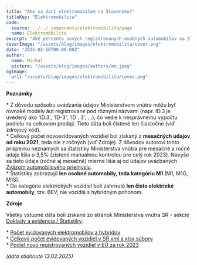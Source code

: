 ```yaml
---
title: "Ako sa darí elektromobilom na Slovensku?"
titleKey: "Elektromobilita"
code:
  source: ../../_components/elektromobilita/page
  name: Elektromobilita
excerpt: "Aké percento nových registrovaných osobných automobilov na Slovensku má čisto elektrický pohon? 6%, 8% alebo 10%? V roku 2024 to bolo len 5,8%. Pre porovnanie, priemer EÚ za rok 2023 bol 14,6%."
coverImage: "/assets/blog/images/elektromobilita/cover.png"
date: "2025-02-16T00:00:00Z"
author:
  name: Michal
  picture: "/assets/blog/images/authors/mm.jpeg"
ogImage:
  url: "/assets/blog/images/elektromobilita/cover.png"
---
```


**Poznámky**  

\* Z dôvodu spôsobu uvádzania údajov Ministerstvom vnútra môžu byť rovnaké modely áut registrované pod rôznymi názvami (napr. ID.3 je uvedený ako 'ID.3', 'ID-3', 'ID . 3', ...), čo vedie k nesprávnemu výpočtu podielu na celkovom predaji. Tieto dáta boli čistené len čiastočne (viď zdrojový kód).  
\* Celkový počet novoevidovaných vozidiel bol získaný z **mesačných údajov od roku 2021**, teda nie z ročných (viď Zdroje). Z dôvodov autorovi tohto príspevku neznámych sa štatistiky Ministerstva vnútra pre mesačné a ročné údaje líšia o 3,5% (zistené manuálnou kontrolou pre celý rok 2023). Navyše sa tieto údaje (ročné aj mesačné) mierne líšia aj od údajov uvádzaných [Zväzom automobilového priemyslu](https://zapsr.sk/statistiky/).  
\* Štatistiky zobrazujú **len osobné automobily, teda kategóriu M1** (M1, M1G, M1S).  
\* Do kategórie elektrických vozidiel boli zahrnuté **len čisto elektrické automobily**, tzv. BEV, nie vozidlá s hybridným pohonom.  

**Zdroje**  

Všetky vstupné dáta boli získané zo stránok Ministerstva vnútra SR - sekcie [Doklady a evidencia / Štatistiky](https://www.minv.sk/?statisticke-prehlady-agendy-vozidiel).

\* [Počet evidovaných elektromobilov a hybridov](https://www.minv.sk/?pocet-evidovanych-elektromobilov-a-hybridov)  
\* [Celkový počet evidovaných vozidiel v SR xml a xlsx súbory](https://www.minv.sk/?celkovy-pocet-evidovanych-vozidiel-v-sr)  
\* [Podiel novo registrovaných vozidiel v EÚ za rok 2023](https://ec.europa.eu/eurostat/web/products-eurostat-news/w/ddn-20240802-1?utm_source=chatgpt.com)  

_(dáta stiahnuté 13.02.2025)_
